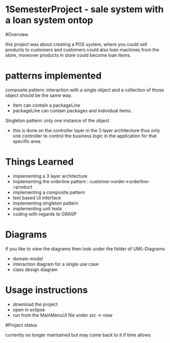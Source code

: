 # 1SemesterProject - sale system with a loan system ontop

#Overview

this project was about creating a POS system, where you could sell products to customers and customers could also loan machines from the store, moreover products in store could become loan items. 

# patterns implemented 

composite pattern: interaction with a single object and a collection of those object should be the same way. 
- Item can contain a packageLine 
- packageLine can contain packages and individual items. 

Singleton pattern: only one instance of the object 
- this is done on the controller layer in the 3 layer architecture thus only one controller to control the business logic in the application for that specific area. 

# Things Learned
- implementing a 3 layer architecture
- implementing the orderline pattern : customer->order->orderline->product
- implementing a composite pattern
- text based UI interface
- implementing singleton pattern
- implementing unit tests 
- coding with regards to GRASP

# Diagrams
if you like to view the diagrams then look under the folder of UML-Diagrams
- domain model
- interaction diagram for a single use case 
- class design diagram 

# Usage instructions

- download the project 
- open in eclipse 
- run from the MainMenuUI file under src -> view

#Project status


currently no longer maintained but may come back to it if time allows
